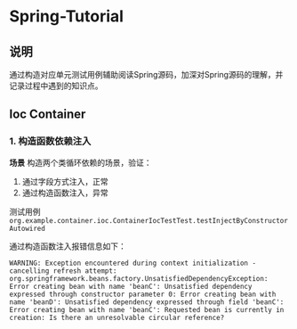 # Spring-Tutorial

## 说明
通过构造对应单元测试用例辅助阅读Spring源码，加深对Spring源码的理解，并记录过程中遇到的知识点。
## Ioc Container

### 1. 构造函数依赖注入
**场景**
构造两个类循环依赖的场景，验证：
1. 通过字段方式注入，正常
2. 通过构造函数注入，异常

测试用例 `org.example.container.ioc.ContainerIocTestTest.testInjectByConstructorAutowired`


通过构造函数注入报错信息如下：
```text
WARNING: Exception encountered during context initialization - cancelling refresh attempt: org.springframework.beans.factory.UnsatisfiedDependencyException: Error creating bean with name 'beanC': Unsatisfied dependency expressed through constructor parameter 0: Error creating bean with name 'beanD': Unsatisfied dependency expressed through field 'beanC': Error creating bean with name 'beanC': Requested bean is currently in creation: Is there an unresolvable circular reference?

```


